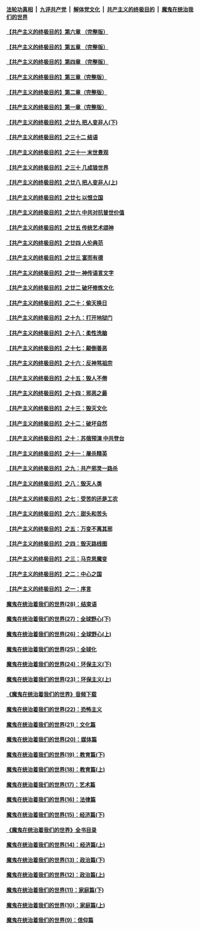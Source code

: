####  [法轮功真相](../../../../basic/blob/master/README.md?t=02170826) &nbsp;|&nbsp; [九评共产党](../../../../9ping.md/blob/master/README.md?t=02170826) &nbsp;|&nbsp; [解体党文化](../../../../jtdwh.md/blob/master/README.md?t=02170826)  &nbsp;|&nbsp; [共产主义的终极目的](../../../../gczydzjmd.md/blob/master/README.md?t=02170826) &nbsp;|&nbsp; [魔鬼在统治我们的世界](../../../../mgztzwmdsj.md/blob/master/README.md?t=02170826) 

#### [【共产主义的终极目的】第六章 （完整版）](../pages/nsc422/n11428913.md?t=02170826) 

#### [【共产主义的终极目的】第五章 （完整版）](../pages/nsc422/n11428912.md?t=02170826) 

#### [【共产主义的终极目的】第四章 （完整版）](../pages/nsc422/n11428907.md?t=02170826) 

#### [【共产主义的终极目的】第三章（完整版）](../pages/nsc422/n11428848.md?t=02170826) 

#### [【共产主义的终极目的】第二章（完整版）](../pages/nsc422/n11428831.md?t=02170826) 

#### [【共产主义的终极目的】第一章（完整版）](../pages/nsc422/n11417651.md?t=02170826) 

#### [【共产主义的终极目的】之廿九 把人变非人(下)](../pages/nsc422/n11344140.md?t=02170826) 

#### [【共产主义的终极目的】之三十二 结语](../pages/nsc422/n11360535.md?t=02170826) 

#### [【共产主义的终极目的】之三十一 末世景观](../pages/nsc422/n11351129.md?t=02170826) 

#### [【共产主义的终极目的】之三十 几成狼世界](../pages/nsc422/n11348280.md?t=02170826) 

#### [【共产主义的终极目的】之廿八 把人变非人(上)](../pages/nsc422/n11340492.md?t=02170826) 

#### [【共产主义的终极目的】之廿七 以恨立国](../pages/nsc422/n11336944.md?t=02170826) 

#### [【共产主义的终极目的】之廿六 中共对抗普世价值](../pages/nsc422/n11324785.md?t=02170826) 

#### [【共产主义的终极目的】之廿五 传统艺术颂神](../pages/nsc422/n11296396.md?t=02170826) 

#### [【共产主义的终极目的】之廿四 人伦典范](../pages/nsc422/n11296397.md?t=02170826) 

#### [【共产主义的终极目的】之廿三 富而有德](../pages/nsc422/n11283598.md?t=02170826) 

#### [【共产主义的终极目的】之廿一 神传语言文字](../pages/nsc422/n11263265.md?t=02170826) 

#### [【共产主义的终极目的】之廿二 破坏修炼文化](../pages/nsc422/n11245728.md?t=02170826) 

#### [【共产主义的终极目的】之二十：偷天换日](../pages/nsc422/n11238846.md?t=02170826) 

#### [【共产主义的终极目的】之十九：打开地狱门](../pages/nsc422/n11206376.md?t=02170826) 

#### [【共产主义的终极目的】之十八：柔性洗脑](../pages/nsc422/n11199994.md?t=02170826) 

#### [【共产主义的终极目的】之十七：颠倒善恶](../pages/nsc422/n11179782.md?t=02170826) 

#### [【共产主义的终极目的】之十六：反神骂祖宗](../pages/nsc422/n11166798.md?t=02170826) 

#### [【共产主义的终极目的】之十五：毁人不倦](../pages/nsc422/n11166792.md?t=02170826) 

#### [【共产主义的终极目的】之十四：邪恶之最](../pages/nsc422/n11150249.md?t=02170826) 

#### [【共产主义的终极目的】之十三：毁灭文化](../pages/nsc422/n11135227.md?t=02170826) 

#### [【共产主义的终极目的】之十二：破坏自然](../pages/nsc422/n11135214.md?t=02170826) 

#### [【共产主义的终极目的】之十：苏俄预演 中共登台](../pages/nsc422/n11118424.md?t=02170826) 

#### [【共产主义的终极目的】之十一：屠杀精英](../pages/nsc422/n11118442.md?t=02170826) 

#### [【共产主义的终极目的】之九：共产邪灵一路杀](../pages/nsc422/n11114139.md?t=02170826) 

#### [【共产主义的终极目的】之八：毁灭人类](../pages/nsc422/n11108503.md?t=02170826) 

#### [【共产主义的终极目的】之七：受苦的还是工农](../pages/nsc422/n11101809.md?t=02170826) 

#### [【共产主义的终极目的】之六：甜头和苦头](../pages/nsc422/n11096971.md?t=02170826) 

#### [【共产主义的终极目的】之五：万变不离其邪](../pages/nsc422/n11091285.md?t=02170826) 

#### [【共产主义的终极目的】之四：毁灭路线图](../pages/nsc422/n11086284.md?t=02170826) 

#### [【共产主义的终极目的】之三：马克思魔变](../pages/nsc422/n11061941.md?t=02170826) 

#### [【共产主义的终极目的】之二：中心之国](../pages/nsc422/n11047728.md?t=02170826) 

#### [【共产主义的终极目的】之一：序言](../pages/nsc422/n11086077.md?t=02170826) 

#### [魔鬼在统治着我们的世界(28)：结束语](../pages/nsc422/n10936246.md?t=02170826) 

#### [魔鬼在统治着我们的世界(27)：全球野心(下)](../pages/nsc422/n10928319.md?t=02170826) 

#### [魔鬼在统治着我们的世界(26)：全球野心(上)](../pages/nsc422/n10900318.md?t=02170826) 

#### [魔鬼在统治着我们的世界(25)：全球化](../pages/nsc422/n10788205.md?t=02170826) 

#### [魔鬼在统治着我们的世界(24)：环保主义(下)](../pages/nsc422/n10695307.md?t=02170826) 

#### [魔鬼在统治着我们的世界(23)：环保主义(上)](../pages/nsc422/n10688613.md?t=02170826) 

#### [《魔鬼在统治着我们的世界》音频下载](../pages/nsc422/n10635553.md?t=02170826) 

#### [魔鬼在统治着我们的世界(22)：恐怖主义](../pages/nsc422/n10614727.md?t=02170826) 

#### [魔鬼在统治着我们的世界(21)：文化篇](../pages/nsc422/n10597706.md?t=02170826) 

#### [魔鬼在统治着我们的世界(20)：媒体篇](../pages/nsc422/n10586579.md?t=02170826) 

#### [魔鬼在统治着我们的世界(19)：教育篇(下)](../pages/nsc422/n10564808.md?t=02170826) 

#### [魔鬼在统治着我们的世界(18)：教育篇(上)](../pages/nsc422/n10526970.md?t=02170826) 

#### [魔鬼在统治着我们的世界(17)：艺术篇](../pages/nsc422/n10499093.md?t=02170826) 

#### [魔鬼在统治着我们的世界(16)：法律篇](../pages/nsc422/n10485969.md?t=02170826) 

#### [魔鬼在统治着我们的世界(15)：经济篇(下)](../pages/nsc422/n10469975.md?t=02170826) 

#### [《魔鬼在统治着我们的世界》全书目录](../pages/nsc422/n10464261.md?t=02170826) 

#### [魔鬼在统治着我们的世界(14)：经济篇(上)](../pages/nsc422/n10457370.md?t=02170826) 

#### [魔鬼在统治着我们的世界(13)：政治篇(下)](../pages/nsc422/n10448270.md?t=02170826) 

#### [魔鬼在统治着我们的世界(12)：政治篇(上)](../pages/nsc422/n10444576.md?t=02170826) 

#### [魔鬼在统治着我们的世界(11)：家庭篇(下)](../pages/nsc422/n10440961.md?t=02170826) 

#### [魔鬼在统治着我们的世界(10)：家庭篇(上)](../pages/nsc422/n10435448.md?t=02170826) 

#### [魔鬼在统治着我们的世界(9)：信仰篇](../pages/nsc422/n10432159.md?t=02170826) 

